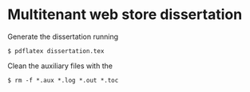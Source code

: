 # Multitenant web store dissertation
Generate the dissertation running
```console
$ pdflatex dissertation.tex
```

Clean the auxiliary files with the
```console
$ rm -f *.aux *.log *.out *.toc
```
